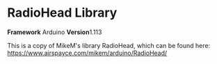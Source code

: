 # RadioHead Library

**Framework** Arduino   **Version**1.113

This is a copy of MikeM's library RadioHead, which can be found here: https://www.airspayce.com/mikem/arduino/RadioHead/
